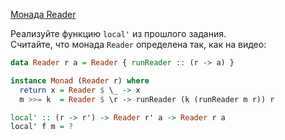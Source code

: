 [Монада Reader](https://stepik.org/lesson/8441/step/8)

Реализуйте функцию `local'` из прошлого задания.  
Считайте, что монада `Reader` определена так, как на видео:  
  
```haskell
data Reader r a = Reader { runReader :: (r -> a) }

instance Monad (Reader r) where
  return x = Reader $ \_ -> x
  m >>= k  = Reader $ \r -> runReader (k (runReader m r)) r
```  
  
  
```haskell
local' :: (r -> r') -> Reader r' a -> Reader r a
local' f m = ?
```
